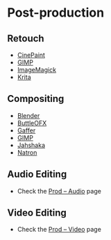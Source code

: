 # Post-production

## Retouch
*   [CinePaint](http://www.cinepaint.org/)
*   [GIMP](http://www.gimp.org/)
*   [ImageMagick](http://www.imagemagick.org)
*   [Krita](http://krita.org/)

## Compositing
*   [Blender](http://www.blender.org/)
*   [ButtleOFX](https://buttleofx.wordpress.com/)
*   [Gaffer](http://imageengine.github.io/gaffer/index.html)
*   [GIMP](http://www.gimp.org/)
*   [Jahshaka](http://www.jahshaka.com/)
*   [Natron](http://natron.inria.fr/)

## Audio Editing
*   Check the [Prod – Audio](#docs/sw_prod_audio) page

## Video Editing
*   Check the [Prod – Video](#docs/sw_prod_video) page

